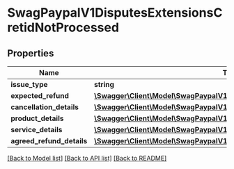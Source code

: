 # SwagPaypalV1DisputesExtensionsCretidNotProcessed

## Properties
Name | Type | Description | Notes
------------ | ------------- | ------------- | -------------
**issue_type** | **string** |  | [optional] 
**expected_refund** | [**\Swagger\Client\Model\SwagPaypalV1CommonMoney**](SwagPaypalV1CommonMoney.md) |  | [optional] 
**cancellation_details** | [**\Swagger\Client\Model\SwagPaypalV1DisputesExtensionsCancellationDetails**](SwagPaypalV1DisputesExtensionsCancellationDetails.md) |  | [optional] 
**product_details** | [**\Swagger\Client\Model\SwagPaypalV1DisputesCommonProductDetails**](SwagPaypalV1DisputesCommonProductDetails.md) |  | [optional] 
**service_details** | [**\Swagger\Client\Model\SwagPaypalV1DisputesCommonServiceDetails**](SwagPaypalV1DisputesCommonServiceDetails.md) |  | [optional] 
**agreed_refund_details** | [**\Swagger\Client\Model\SwagPaypalV1DisputesExtensionsAggredRefundDetails**](SwagPaypalV1DisputesExtensionsAggredRefundDetails.md) |  | [optional] 

[[Back to Model list]](../../README.md#documentation-for-models) [[Back to API list]](../../README.md#documentation-for-api-endpoints) [[Back to README]](../../README.md)

